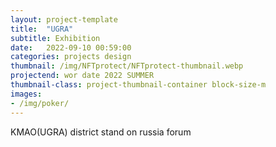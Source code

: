 ```yaml
---
layout: project-template
title:  "UGRA"
subtitle: Exhibition
date:   2022-09-10 00:59:00
categories: projects design
thumbnail: /img/NFTprotect/NFTprotect-thumbnail.webp
projectend: wor date 2022 SUMMER
thumbnail-class: project-thumbnail-container block-size-m
images:
- /img/poker/
---
```


KMAO(UGRA) district stand on russia forum
